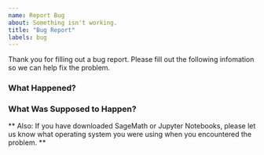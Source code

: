 ```yaml
---
name: Report Bug
about: Something isn't working.
title: "Bug Report"
labels: bug
---
```


Thank you for filling out a bug report.  Please fill out the following infomation so we can help fix the problem.

### What Happened?


### What Was Supposed to Happen?


** Also: If you have downloaded SageMath or Jupyter Notebooks, please let us know what operating system you were using when you encountered the problem. **



